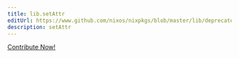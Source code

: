 ```yaml
---
title: lib.setAttr
editUrl: https://www.github.com/nixos/nixpkgs/blob/master/lib/deprecated.nix#L197C13
description: setAttr
---
```


<a href="https://www.github.com/nixos/nixpkgs/blob/master/lib/deprecated.nix#L197C13">Contribute Now!</a>

